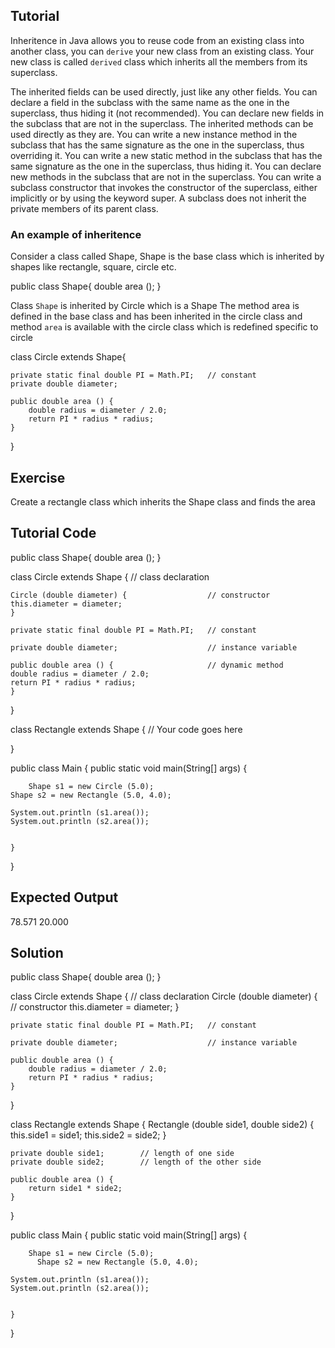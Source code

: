 Tutorial
--------

Inheritence in Java allows you to reuse code from an existing class into another class, you can `derive` your new class from an existing class. Your new class is called `derived` class which inherits all the members from its superclass.

The inherited fields can be used directly, just like any other fields.
You can declare a field in the subclass with the same name as the one in the superclass, thus hiding it (not recommended).
You can declare new fields in the subclass that are not in the superclass.
The inherited methods can be used directly as they are.
You can write a new instance method in the subclass that has the same signature as the one in the superclass, thus overriding it.
You can write a new static method in the subclass that has the same signature as the one in the superclass, thus hiding it.
You can declare new methods in the subclass that are not in the superclass.
You can write a subclass constructor that invokes the constructor of the superclass, either implicitly or by using the keyword super.
A subclass does not inherit the private members of its parent class.


### An example of inheritence

Consider a class called Shape, Shape is the base class which is inherited by shapes like rectangle, square, circle etc.

  public class Shape{
    double area ();
  }
  
  
  Class `Shape` is inherited by Circle which is a Shape
  The method area is defined in the base class and has been inherited in the circle class and method `area` is available with the circle class which is redefined specific to circle
  
  
  class Circle extends Shape{
  
    private static final double PI = Math.PI;   // constant
    private double diameter; 
    
    public double area () {                    
     	double radius = diameter / 2.0;
	    return PI * radius * radius;
    }
  
  }
  
  

Exercise
--------

Create a rectangle class which inherits the Shape class and finds the area

Tutorial Code
-------------

 public class Shape{
    double area ();
  }


class Circle extends Shape {                 // class declaration

    Circle (double diameter) {                  // constructor
	this.diameter = diameter;
    }

    private static final double PI = Math.PI;   // constant

    private double diameter;                    // instance variable

    public double area () {                     // dynamic method
	double radius = diameter / 2.0;
	return PI * radius * radius;
    }

}


class Rectangle extends Shape {
  // Your code goes here

}


public class Main {
    public static void main(String[] args) {
       
       	Shape s1 = new Circle (5.0);
	Shape s2 = new Rectangle (5.0, 4.0);

	System.out.println (s1.area());
	System.out.println (s2.area());
       
        
    }
}

Expected Output
---------------

78.571
20.000

Solution
--------

  public class Shape{
      double area ();
  }

  class Circle extends Shape {                 // class declaration
    Circle (double diameter) {                  // constructor
	    this.diameter = diameter;
    }

    private static final double PI = Math.PI;   // constant

    private double diameter;                    // instance variable

    public double area () {                     
	    double radius = diameter / 2.0;
	    return PI * radius * radius;
    }

}

  class Rectangle extends Shape {
    Rectangle (double side1, double side2) {
	    this.side1 = side1;
	    this.side2 = side2;
    }

    private double side1;        // length of one side
    private double side2;        // length of the other side

    public double area () {
	    return side1 * side2;
    }

}


public class Main {
    public static void main(String[] args) {
       
       	Shape s1 = new Circle (5.0);
	      Shape s2 = new Rectangle (5.0, 4.0);

	System.out.println (s1.area());
	System.out.println (s2.area());
       
        
    }
}
